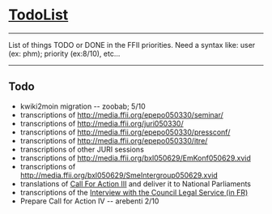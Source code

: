 # [TodoList](TodoList "wikilink")

------------------------------------------------------------------------

List of things TODO or DONE in the FFII priorities. Need a syntax like:
user (ex: phm); priority (ex:8/10), etc\...

------------------------------------------------------------------------

## Todo

-   kwiki2moin migration \-- zoobab; 5/10
-   transcriptions of <http://media.ffii.org/epepo050330/seminar/>
-   transcriptions of <http://media.ffii.org/juri050330/>
-   transcriptions of <http://media.ffii.org/epepo050330/pressconf/>
-   transcriptions of <http://media.ffii.org/epepo050330/itre/>
-   transcriptions of other JURI sessions
-   transcriptions of
    <http://media.ffii.org/bxl050629/EmKonf050629.xvid>
-   transcriptions of
    <http://media.ffii.org/bxl050629/SmeIntergroup050629.xvid>
-   translations of [Call For Action
    III](http://swpat.ffii.org/papers/europarl0309/demands/0504/index.en.html "wikilink")
    and deliver it to National Parliaments
-   transcriptions of the [Interview with the Council Legal Service (in
    FR)](http://media.ffii.org/Council050418/CouncilLegalServiceInterview.ogg "wikilink")
-   Prepare Call for Action IV \-- arebenti 2/10
